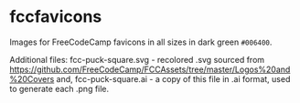 # fccfavicons

Images for FreeCodeCamp favicons in all sizes in dark green `#006400`.

Additional files: 
fcc-puck-square.svg - recolored .svg sourced from https://github.com/FreeCodeCamp/FCCAssets/tree/master/Logos%20and%20Covers and,
fcc-puck-square.ai - a copy of this file in .ai format, used to generate each .png file.
